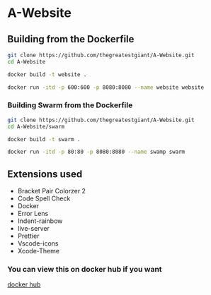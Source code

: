 # A-Website

## Building from the Dockerfile
```sh
git clone https://github.com/thegreatestgiant/A-Website.git
cd A-Website
```

```sh
docker build -t website .
```

```sh
docker run -itd -p 600:600 -p 8080:8080 --name website website
```

### Building Swarm from the Dockerfile
```sh
git clone https://github.com/thegreatestgiant/A-Website.git
cd A-Website/swarm
```

```sh
docker build -t swarm .
```

```sh
docker run -itd -p 80:80 -p 8080:8080 --name swamp swarm
```

## Extensions used
 - Bracket Pair Colorzer 2
 - Code Spell Check
 - Docker
 - Error Lens
 - Indent-rainbow
 - live-server
 - Prettier
 - Vscode-icons
 - Xcode-Theme

### You can view this on docker hub if you want
[docker hub](https://hub.docker.com/r/thegreatestgiant/website)
